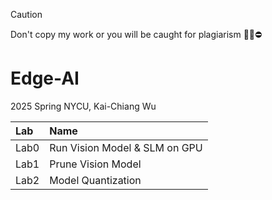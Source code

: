 > [!CAUTION]
> Don't copy my work or you will be caught for plagiarism 🙅‍♂️⛔️
# Edge-AI

2025 Spring NYCU, Kai-Chiang Wu 

| Lab |               Name                  |        
| :---     |                                 :---|
| Lab0     | Run Vision Model & SLM on GPU | 
| Lab1     | Prune Vision Model |
| Lab2     | Model Quantization |
